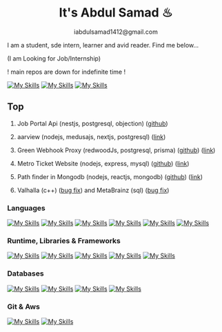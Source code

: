 <!-- ![Screenshot from 2023-01-25 22-47-20](https://user-images.githubusercontent.com/62374784/216936366-4d4c0e98-73f6-4c43-bc6c-b3b0e093dcfb.png) -->

<h1 align="center">It's Abdul Samad ♨</h1>
<p align="center">iabdulsamad1412@gmail.com</p>

I am a student, sde intern, learner and avid reader. Find me below...

(I am Looking for Job/Internship)


!
main repos are down for indefinite time
!


[![My Skills](https://skillicons.dev/icons?i=stackoverflow)](https://stackoverflow.com/users/13087086/mr-loop)
[![My Skills](https://skillicons.dev/icons?i=linkedin)](https://www.linkedin.com/in/abs1412/)
[![My Skills](https://skillicons.dev/icons?i=devto)](https://dev.to/iabdsam)

## Top
1. Job Portal Api (nestjs, postgresql, objection) ([github](https://github.com/mr-loop-1/job-portal-nestjs))

2. aarview (nodejs, medusajs, nextjs, postgresql) ([link](https://aarview.com))

3. Green Webhook Proxy (redwoodJs, postgresql, prisma) ([github](https://github.com/mr-loop-1/green-webhook)) ([link](https://greenwebhook.netlify.app/))

4. Metro Ticket Website (nodejs, express, mysql) ([github](https://github.com/mr-loop-1/Metro-Ticket-App-sql)) ([link](http://metro-mysql-dev.ap-south-1.elasticbeanstalk.com))

5. Path finder in Mongodb (nodejs, reactjs, mongodb) ([github](https://github.com/mr-loop-1/Rail-Path-Finder-mongo)) ([link](http://railpathfinder.herokuapp.com/))

6. Valhalla (c++) ([bug fix](https://github.com/valhalla/valhalla/pull/3590)) and MetaBrainz (sql) ([bug fix](https://github.com/metabrainz/bookbrainz-site/pull/982))

### Languages
[![My Skills](https://skillicons.dev/icons?i=c)](https://en.cppreference.com/w/c)
[![My Skills](https://skillicons.dev/icons?i=cpp)](https://isocpp.org/)
[![My Skills](https://skillicons.dev/icons?i=python)](https://www.python.org/)
[![My Skills](https://skillicons.dev/icons?i=js)](https://developer.mozilla.org/en-US/docs/Web/JavaScript)
[![My Skills](https://skillicons.dev/icons?i=ts)](https://www.typescriptlang.org/)
[![My Skills](https://skillicons.dev/icons?i=go)](https://go.dev/)

### Runtime, Libraries & Frameworks
[![My Skills](https://skillicons.dev/icons?i=nodejs)](https://nodejs.org/)
[![My Skills](https://skillicons.dev/icons?i=express)](https://expressjs.com/)
[![My Skills](https://skillicons.dev/icons?i=nestjs)](https://nestjs.com/)
[![My Skills](https://skillicons.dev/icons?i=react)](https://react.dev/)
[![My Skills](https://skillicons.dev/icons?i=nextjs)](https://nextjs.org/)

### Databases
[![My Skills](https://skillicons.dev/icons?i=mysql)](https://www.mysql.com/)
[![My Skills](https://skillicons.dev/icons?i=postgres)](https://www.postgresql.org/)
[![My Skills](https://skillicons.dev/icons?i=mongodb)](https://www.mongodb.com/)
[![My Skills](https://skillicons.dev/icons?i=redis)](https://redis.io/)

### Git & Aws
[![My Skills](https://skillicons.dev/icons?i=git)](https://git-scm.com/)
[![My Skills](https://skillicons.dev/icons?i=aws)](https://aws.amazon.com/)


<!--
**mr-loop-1/mr-loop-1** is a ✨ _special_ ✨ repository because its `README.md` (this file) appears on your GitHub profile.

Here are some ideas to get you started:

- 🔭 I’m currently working on ...
- 🌱 I’m currently learning ...
- 👯 I’m looking to collaborate on ...
- 🤔 I’m looking for help with ...
- 💬 Ask me about ...
- 📫 How to reach me: ...
- 😄 Pronouns: ...
- ⚡ Fun fact: ...
-->
